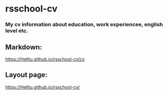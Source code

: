 # rsschool-cv
### My cv information about education, work experiencee, english level etc.
## Markdown:
https://Helltu.github.io/rsschool-cv/cv
## Layout page:
https://Helltu.github.io/rsschool-cv/ 
